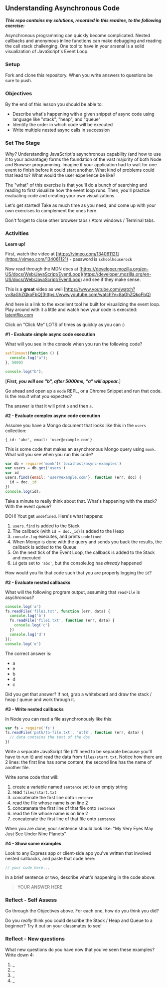 ## Understanding Asynchronous Code

***This repo contains my solutions, recorded in this readme, to the following exercise:***

Asynchronous programming can quickly become complicated. Nested callbacks and
anonymous inline functions can make debugging and reading the call stack
challenging.  One tool to have in your arsenal is a solid visualization of JavaScript's Event Loop.

### Setup

Fork and clone this repository. When you write answers to questions be sure to push.

### Objectives

By the end of this lesson you should be able to:

- Describe what's happening with a given snippet of async code using language like "stack", "heap", and "queue"
- Identify the order in which code will be executed
- Write multiple nested async calls in succession

### Set The Stage

_Why?_ Understanding JavaScript's asynchronous capability (and how to use it to
your advantage) forms the foundation of the vast majority of both Node and Browser programming. Imagine if your
application had to wait for one event to finish before it could start another.
What kind of problems could that lead to? What would the user experience be
like?

The "what" of this exercise is that you'll do a bunch of searching and reading
to first visualize how the event loop runs. Then, you'll practice evaluating
code and creating your own visualizations.

Let's get started!  Take as much time as you need, and come up with your own exercises to complement the ones here.

Don't forget to close other browser tabs / Atom windows / Terminal tabs.

### Activities

**Learn up!**

First, watch the video at [https://vimeo.com/134061121](https://vimeo.com/134061121) - password is `schoolhouserock`

Now read through the MDN docs at [https://developer.mozilla.org/en-US/docs/Web/JavaScript/EventLoop](https://developer.mozilla.org/en-US/docs/Web/JavaScript/EventLoop) and see if they make sense.

This is a **great** video as well [https://www.youtube.com/watch?v=8aGhZQkoFbQ](https://www.youtube.com/watch?v=8aGhZQkoFbQ)

And here is a link to the excellent tool he built for visualizing the event loop. Play around with it a little and watch how your code is executed: [latentflip.com](http://latentflip.com/loupe/?code=JC5vbignYnV0dG9uJywgJ2NsaWNrJywgZnVuY3Rpb24gb25DbGljaygpIHsKICAgIHNldFRpbWVvdXQoZnVuY3Rpb24gdGltZXIoKSB7CiAgICAgICAgY29uc29sZS5sb2coJ1lvdSBjbGlja2VkIHRoZSBidXR0b24hJyk7ICAgIAogICAgfSwgMjAwMCk7Cn0pOwoKY29uc29sZS5sb2coIkhpISIpOwoKc2V0VGltZW91dChmdW5jdGlvbiB0aW1lb3V0KCkgewogICAgY29uc29sZS5sb2coIkNsaWNrIHRoZSBidXR0b24hIik7Cn0sIDUwMDApOwoKY29uc29sZS5sb2coIldlbGNvbWUgdG8gbG91cGUuIik7!!!PGJ1dHRvbj5DbGljayBtZSE8L2J1dHRvbj4%3D)

Click on "Click Me" LOTS of times as quickly as you can :)

**#1 - Evaluate simple async code execution**

What will you see in the console when you run the following code?

```js
setTimeout(function () {
  console.log("a");
}, 5000)

console.log("b");
```

[***First, you will see "b", after 5000ms, "a" will appear.***]

Go ahead and open up a `node` REPL, or a Chrome Snippet and run that code. Is the result what you expected?

The answer is that it will print `b` and then `a`.

**#2 - Evaluate complex async code execution**

Assume you have a Mongo document that looks like this in the `users` collection:

```
{_id: 'abc', email: 'user@example.com'}
```

This is some code that makes an asynchronous Mongo query using `monk`.  What will you see when you run this code?

```js
var db = require('monk')('localhost/async-examples')
var users = db.get('users')
var id
users.find({email: 'user@example.com'}, function (err, doc) {
  id = doc._id
})
console.log(id);
```

Take a minute to really think about that.  What's happening with the stack?  With the event queue?

DOH!  Yout get `undefined`.  Here's what happens:

1. `users.find` is added to the Stack
  1. The callback (with `id = doc._id`) is added to the Heap
1. `console.log` executes, and prints `undefined`
1. When Mongo is done with the query and sends you back the results, the callback is added to the Queue
1. On the next tick of the Event Loop, the callback is added to the Stack and executed
1. `id` gets set to `'abc'`, but the console.log has _already_ happened

How would you fix that code such that you are properly logging the `id`?

**#2 - Evaluate nested callbacks**

What will the following program output, assuming that `readFile` is asychronous?

```js
console.log('a')
fs.readFile('file1.txt', function (err, data) {
  console.log('b')
  fs.readFile('file1.txt', function (err, data) {
    console.log('c')
  })
  console.log('d')
});
console.log('e')
```

The correct answer is:

- a
- e
- b
- d
- c

Did you get that answer?  If not, grab a whiteboard and draw the stack / heap / queue and work through it.

**#3 - Write nested callbacks**

In Node you can read a file asynchronously like this:

```js
var fs = require('fs')
fs.readFile('path/to-file.txt', 'utf8', function (err, data) {
  // data contains the text of the doc
})
```

Write a separate JavaScript file (it'll need to be separate because you'll have to run it) and read the data from `files/start.txt`.  Notice how there are 2 lines:  the first line has some content, the second line has the name of another file.

Write some code that will:

1. create a variable named `sentence` set to an empty string
1. read `files/start.txt`
1. concatenate the first line onto `sentence`
1. read the file whose name is on line 2
1. concatenate the first line of that file onto `sentence`
1. read the file whose name is on line 2
1. concatenate the first line of that file onto `sentence`

When you are done, your sentence should look like: "My Very Eyes May Just See Under Nine Planets"

**#4 - Show some examples**

Look to any Express app or client-side app you've written that involved nested callbacks, and paste that code here:

```js
// your code here...
```

In a brief sentence or two, describe what's happening in the code above:

> YOUR ANSWER HERE

### Reflect - Self Assess

Go through the Objectives above. For each one, how do you think you did?

Do you _really_ think you could describe the Stack / Heap and Queue to a beginner?  Try it out on your classmates to see!

### Reflect - New questions

What new questions do you have now that you've seen these examples?  Write down 4:

1. _
1. _
1. _
1. _
